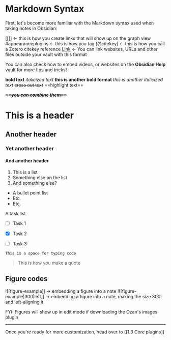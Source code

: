 # Markdown Syntax

First, let's become more familiar with the Markdown syntax used when taking notes in Obsidian:

[[]] <- this is how you create links that will show up on the graph view
#appearanceplugins  <- this is how you tag
[@citekey]  <- this is how you call a Zotero citekey reference
[Link](https://www.youtube.com/watch?v=dQw4w9WgXcQ) <- You can link websites, URLs and other files outside your vault with this format

You can also check how to embed videos, or websites on the **Obsidian Help** vault for more tips and tricks!

**bold text**
*italicized text*
__this is another bold format__
_this is another italicized text_
~~cross out text~~
==highlight text==

~~**==_you can combine them_==**~~

# This is a header
## Another header
### Yet another header
#### And another header

1. This is a list
2. Something else on the list
3. And something else?

- A bullet point list
- Etc.
- Etc.


A task list 
- [ ]  Task 1
- [X]  Task 2
- [ ]  Task 3


```
This is a space for typing code
```


> This is how you make a quote


## Figure codes

!\[\[figure-example\]\] -> embedding a figure into a note
!\[\[figure-example|300|left\]\] -> embedding a figure into a note, making the size 300 and left-aligning it

FYI: Figures will show up in edit mode if downloading the Ozan's images plugin



---
Once you're ready for more customization, head over to [[1.3 Core plugins]]
